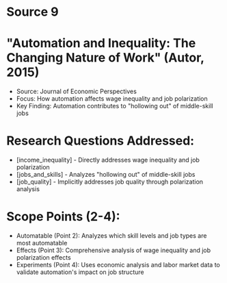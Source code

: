 # Source 9

# "Automation and Inequality: The Changing Nature of Work" (Autor, 2015)
- Source: Journal of Economic Perspectives
- Focus: How automation affects wage inequality and job polarization
- Key Finding: Automation contributes to "hollowing out" of middle-skill jobs

# Research Questions Addressed:
- [income_inequality] - Directly addresses wage inequality and job polarization
- [jobs_and_skills] - Analyzes "hollowing out" of middle-skill jobs
- [job_quality] - Implicitly addresses job quality through polarization analysis

# Scope Points (2-4):
- Automatable (Point 2): Analyzes which skill levels and job types are most automatable
- Effects (Point 3): Comprehensive analysis of wage inequality and job polarization effects
- Experiments (Point 4): Uses economic analysis and labor market data to validate automation's impact on job structure